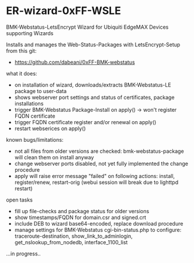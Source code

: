 # ER-wizard-0xFF-WSLE
BMK-Webstatus-LetsEncrypt Wizard for Ubiquiti EdgeMAX Devices supporting Wizards 

Installs and manages the Web-Status-Packages with LetsEncrypt-Setup from this git:
+ https://github.com/dabeani/0xFF-BMK-webstatus

what it does:
- on installation of wizard, downloads/extracts BMK-Webstatus-LE package to user-data
- shows webserver port settings and status of certificates, package installations
- trigger BMK-Webstatus Package-Install on apply() -> won't register FQDN certificate
- trigger FQDN certificate register and/or renewal on apply()
- restart webserices on apply()

known bugs/limitations:
- not all files from older versions are checked: bmk-webstatus-package will clean them on install anyway
- change webserver ports disabled, not yet fully implemented the change procedure
- apply will raise error message "failed" on following actions: 
   install, register/renew, restart-orig (webui session will break due to lighttpd restart)

open tasks
- fill up file-checks and package status for older versions
- show timestamps/FQDN for domain.csr and signed.crt
- include DEB to wizard base64-encoded, replace download procedure
- manage settings for BMK-Webstatus cgi-bin-status.php to configure:
  traceroute-destination, show_link_to_adminlogin, get_nslookup_from_nodedb, interface_1100_list

...in progress..
